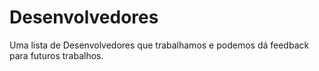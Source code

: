 # Desenvolvedores

Uma lista de Desenvolvedores que trabalhamos e podemos dá feedback para futuros trabalhos.
